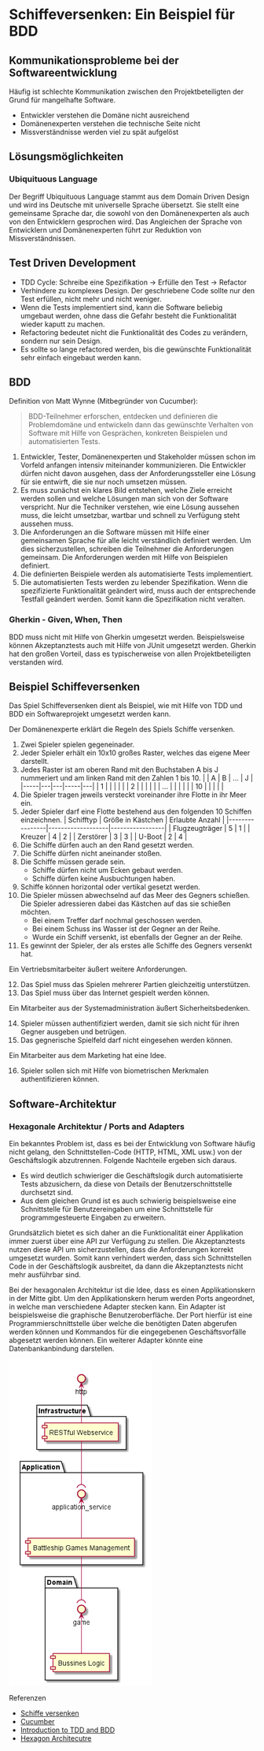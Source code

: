 # Schiffeversenken: Ein Beispiel für BDD

## Kommunikationsprobleme bei der Softwareentwicklung

Häufig ist schlechte Kommunikation zwischen den Projektbeteiligten der Grund für mangelhafte Software.

- Entwickler verstehen die Domäne nicht ausreichend
- Domänenexperten verstehen die technische Seite nicht
- Missverständnisse werden viel zu spät aufgelöst

## Lösungsmöglichkeiten

### Ubiquituous Language

Der Begriff Ubiquituous Language stammt aus dem Domain Driven Design und wird ins Deutsche mit universelle Sprache übersetzt. Sie stellt eine gemeinsame Sprache dar, die sowohl von den Domänenexperten als auch von den Entwicklern gesprochen wird. Das Angleichen der Sprache von Entwicklern und Domänenexperten führt zur Reduktion von Missverständnissen.

## Test Driven Development

- TDD Cycle: Schreibe eine Spezifikation -> Erfülle den Test -> Refactor
- Verhindere zu komplexes Design. Der geschriebene Code sollte nur den Test erfüllen, nicht mehr und nicht weniger.
- Wenn die Tests implementiert sind, kann die Software beliebig umgebaut werden, ohne dass die Gefahr besteht die Funktionalität wieder kaputt zu machen.
- Refactoring bedeutet nicht die Funktionalität des Codes zu verändern, sondern nur sein Design.
- Es sollte so lange refactored werden, bis die gewünschte Funktionalität sehr einfach eingebaut werden kann.

## BDD

Definition von Matt Wynne (Mitbegründer von Cucumber):

> BDD-Teilnehmer erforschen, entdecken und definieren die Problemdomäne und entwickeln dann das gewünschte
> Verhalten von Software mit Hilfe von Gesprächen, konkreten Beispielen und automatisierten Tests.

1. Entwickler, Tester, Domänenexperten und Stakeholder müssen schon im Vorfeld anfangen intensiv miteinander kommunizieren. Die Entwickler dürfen nicht davon ausgehen, dass der Anforderungssteller eine Lösung für sie entwirft, die sie nur noch umsetzen müssen.
2. Es muss zunächst ein klares Bild entstehen, welche Ziele erreicht werden sollen und welche Lösungen man sich von der Software verspricht. Nur die Techniker verstehen, wie eine Lösung aussehen muss, die leicht umsetzbar, wartbar und schnell zu Verfügung steht aussehen muss. 
3. Die Anforderungen an die Software müssen mit Hilfe einer gemeinsamen Sprache für alle leicht verständlich definiert werden. Um dies sicherzustellen, schreiben die Teilnehmer die Anforderungen gemeinsam. Die Anforderungen werden mit Hilfe von Beispielen definiert.
4. Die definierten Beispiele werden als automatisierte Tests implementiert.
5. Die automatisierten Tests werden zu lebender Spezifikation. Wenn die spezifizierte Funktionalität geändert wird, muss auch der entsprechende Testfall geändert werden. Somit kann die Spezifikation nicht veralten.

### Gherkin - Given, When, Then

BDD muss nicht mit Hilfe von Gherkin umgesetzt werden. Beispielsweise können Akzeptanztests auch mit Hilfe von JUnit umgesetzt werden. Gherkin hat den großen Vorteil, dass es typischerweise von allen Projektbeteiligten verstanden wird.

## Beispiel Schiffeversenken

Das Spiel Schiffeversenken dient als Beispiel, wie mit Hilfe von TDD und BDD ein Softwareprojekt umgesetzt werden kann.

Der Domänenexperte erklärt die Regeln des Spiels Schiffe versenken.

1. Zwei Spieler spielen gegeneinader.
2. Jeder Spieler erhält ein 10x10 großes Raster, welches das eigene Meer darstellt.
3. Jedes Raster ist am oberen Rand mit den Buchstaben A bis J nummeriert und am linken Rand mit den Zahlen 1 bis 10.
    |     | A | B | ... | J |
    |-----|---|---|-----|---|
    | 1   |   |   |     |   |
    | 2   |   |   |     |   |
    | ... |   |   |     |   |
    | 10  |   |   |     |   |
4. Die Spieler tragen jeweils versteckt voreinander ihre Flotte in ihr Meer ein.
5. Jeder Spieler darf eine Flotte bestehend aus den folgenden 10 Schiffen einzeichnen.
    | Schifftyp      | Größe in Kästchen | Erlaubte Anzahl |
    |----------------|-------------------|-----------------|
    | Flugzeugträger | 5                 | 1               |
    | Kreuzer        | 4                 | 2               |
    | Zerstörer      | 3                 | 3               |
    | U-Boot         | 2                 | 4               |
6. Die Schiffe dürfen auch an den Rand gesetzt werden.
7. Die Schiffe dürfen nicht aneinander stoßen.
8. Die Schiffe müssen gerade sein.
    - Schiffe dürfen nicht um Ecken gebaut werden.
    - Schiffe dürfen keine Ausbuchtungen haben.
9. Schiffe können horizontal oder vertikal gesetzt werden.
10. Die Spieler müssen abwechselnd auf das Meer des Gegners schießen. Die Spieler adressieren dabei das Kästchen auf das sie schießen möchten.
    - Bei einem Treffer darf nochmal geschossen werden.
    - Bei einem Schuss ins Wasser ist der Gegner an der Reihe.
    - Wurde ein Schiff versenkt, ist ebenfalls der Gegner an der Reihe.
11. Es gewinnt der Spieler, der als erstes alle Schiffe des Gegners versenkt hat.

Ein Vertriebsmitarbeiter äußert weitere Anforderungen.

12. Das Spiel muss das Spielen mehrerer Partien gleichzeitig unterstützen.
13. Das Spiel muss über das Internet gespielt werden können.

Ein Mitarbeiter aus der Systemadministration äußert Sicherheitsbedenken.

14. Spieler müssen authentifiziert werden, damit sie sich nicht für ihren Gegner ausgeben und betrügen.
15. Das gegnerische Spielfeld darf nicht eingesehen werden können.

Ein Mitarbeiter aus dem Marketing hat eine Idee.

16. Spieler sollen sich mit Hilfe von biometrischen Merkmalen authentifizieren können.

## Software-Architektur

### Hexagonale Architektur / Ports and Adapters

Ein bekanntes Problem ist, dass es bei der Entwicklung von Software häufig nicht gelang, den Schnittstellen-Code (HTTP, HTML, XML usw.) von der Geschäftslogik abzutrennen.
Folgende Nachteile ergeben sich daraus.

- Es wird deutlich schwieriger die Geschäftslogik durch automatisierte Tests abzusichern, da diese von Details der Benutzerschnittstelle durchsetzt sind.
- Aus dem gleichen Grund ist es auch schwierig beispielsweise eine Schnittstelle für Benutzereingaben um eine Schnittstelle für programmgesteuerte Eingaben zu erweitern.

Grundsätzlich bietet es sich daher an die Funktionalität einer Applikation immer zuerst über eine API zur Verfügung zu stellen. Die Akzeptanztests nutzen diese API um sicherzustellen, dass die Anforderungen korrekt umgesetzt wurden. Somit kann verhindert werden, dass sich Schnittstellen Code in der Geschäftslogik ausbreitet, da dann die Akzeptanztests nicht mehr ausführbar sind.

Bei der hexagonalen Architektur ist die Idee, dass es einen Applikationskern in der Mitte gibt. Um den Applikationskern herum werden Ports angeordnet, in welche man verschiedene Adapter stecken kann.
Ein Adapter ist beispielsweise die graphische Benutzeroberfläche. Der Port hierfür ist eine Programmierschnittstelle über welche die benötigten Daten abgerufen werden können und Kommandos für die eingegebenen Geschäftsvorfälle abgesetzt werden können. Ein weiterer Adapter könnte eine Datenbankanbindung darstellen.

![Components](./components.png)

Referenzen

- [Schiffe versenken](https://de.wikipedia.org/wiki/Schiffe_versenken)
- [Cucumber](https://cucumber.io/)
- [Introduction to TDD and BDD](https://cucumber.io/blog/bdd/intro-to-bdd-and-tdd/)
- [Hexagon Architecutre](https://web.archive.org/web/20180822100852/http://alistair.cockburn.us/Hexagonal+architecture)